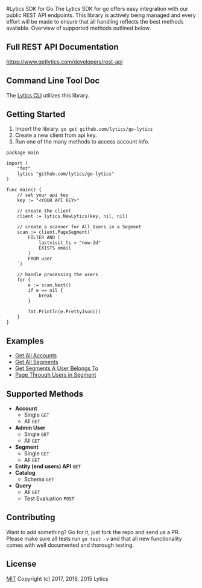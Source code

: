 #Lytics SDK for Go
The Lytics SDK for go offers easy integration with our public REST API endpoints. 
This library is actively being managed and every effort will be made to ensure 
that all handling reflects the best methods available. 
Overview of supported methods outlined below.

## Full REST API Documentation
https://www.getlytics.com/developers/rest-api

## Command Line Tool Doc


The [Lytics CLI](https://github.com/lytics/lytics) utilizes this library.


## Getting Started
1. Import the library. `go get github.com/lytics/go-lytics`
2. Create a new client from api key.
3. Run one of the many methods to access account info.

```
package main

import (
	"fmt"
	lytics "github.com/lytics/go-lytics"
)

func main() {
	// set your api key
	key := "<YOUR API KEY>"

	// create the client
	client := lytics.NewLytics(key, nil, nil)

	// create a scanner for All Users in a Segment 
	scan := client.PageSegment(`
		FILTER AND (
		    lastvisit_ts > "now-2d"
		    EXISTS email
		)
		FROM user
	`)

	// handle processing the users
	for {
		e := scan.Next()
		if e == nil {
			break
		}

		fmt.Println(e.PrettyJson())
	}
}
```

## Examples
* [Get All Accounts](examples/get_accounts.md)
* [Get All Segments](examples/get_segments.md)
* [Get Segments A User Belongs To](examples/get_segments_for_user.md)
* [Page Through Users in Segment](examples/page_through_segment.md)

## Supported Methods
* **Account**
	* Single `GET`
	* All `GET`
* **Admin User**
	* Single `GET`
	* All `GET`
* **Segment**
	* Single `GET`
	* All `GET` 
* **Entity (end users) API** `GET`
* **Catalog**
	* Schema `GET`
* **Query**
	* All `GET`
	* Test Evaluation `POST`

## Contributing
Want to add something? Go for it, just fork the repo and 
send us a PR. Please make sure all tests run `go test -v` 
and that all new functionality comes with well documented and thorough testing.

## License
[MIT](LICENSE.md)
Copyright (c) 2017, 2016, 2015 Lytics